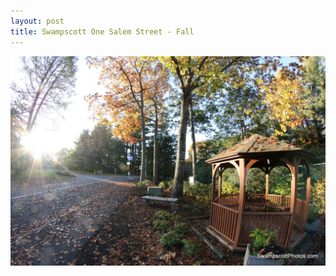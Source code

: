 ```yaml
---
layout: post
title: Swampscott One Salem Street - Fall
---
```



![Swampscott One Salem Street - Fall](/img/one-salem-street-fall.jpg)
